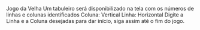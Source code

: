 Jogo da Velha
Um tabuleiro será disponibilizado na tela com os números de linhas e colunas identificados
Coluna: Vertical
Linha: Horizontal
Digite a Linha e a Coluna desejadas para dar início, siga assim até o fim do jogo.
